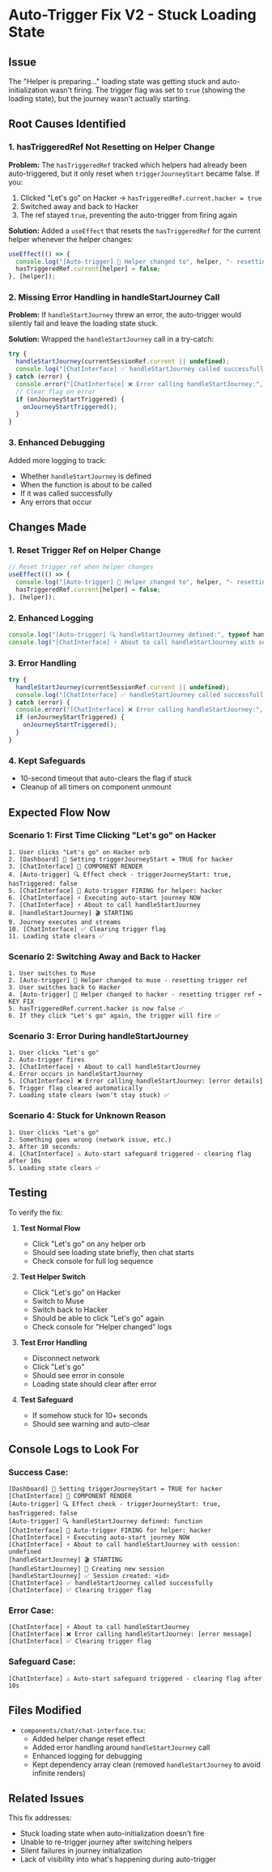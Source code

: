 # Auto-Trigger Fix V2 - Stuck Loading State

## Issue
The "Helper is preparing..." loading state was getting stuck and auto-initialization wasn't firing. The trigger flag was set to `true` (showing the loading state), but the journey wasn't actually starting.

## Root Causes Identified

### 1. **hasTriggeredRef Not Resetting on Helper Change**
**Problem:** The `hasTriggeredRef` tracked which helpers had already been auto-triggered, but it only reset when `triggerJourneyStart` became false. If you:
1. Clicked "Let's go" on Hacker → `hasTriggeredRef.current.hacker = true`
2. Switched away and back to Hacker
3. The ref stayed `true`, preventing the auto-trigger from firing again

**Solution:** Added a `useEffect` that resets the `hasTriggeredRef` for the current helper whenever the helper changes:
```typescript
useEffect(() => {
  console.log("[Auto-trigger] 🔄 Helper changed to", helper, "- resetting trigger ref");
  hasTriggeredRef.current[helper] = false;
}, [helper]);
```

### 2. **Missing Error Handling in handleStartJourney Call**
**Problem:** If `handleStartJourney` threw an error, the auto-trigger would silently fail and leave the loading state stuck.

**Solution:** Wrapped the `handleStartJourney` call in a try-catch:
```typescript
try {
  handleStartJourney(currentSessionRef.current || undefined);
  console.log("[ChatInterface] ✅ handleStartJourney called successfully");
} catch (error) {
  console.error("[ChatInterface] ❌ Error calling handleStartJourney:", error);
  // Clear flag on error
  if (onJourneyStartTriggered) {
    onJourneyStartTriggered();
  }
}
```

### 3. **Enhanced Debugging**
Added more logging to track:
- Whether `handleStartJourney` is defined
- When the function is about to be called
- If it was called successfully
- Any errors that occur

## Changes Made

### 1. Reset Trigger Ref on Helper Change
```typescript
// Reset trigger ref when helper changes
useEffect(() => {
  console.log("[Auto-trigger] 🔄 Helper changed to", helper, "- resetting trigger ref");
  hasTriggeredRef.current[helper] = false;
}, [helper]);
```

### 2. Enhanced Logging
```typescript
console.log("[Auto-trigger] 🔍 handleStartJourney defined:", typeof handleStartJourney);
console.log("[ChatInterface] ⚡ About to call handleStartJourney with session:", currentSessionRef.current?.id);
```

### 3. Error Handling
```typescript
try {
  handleStartJourney(currentSessionRef.current || undefined);
  console.log("[ChatInterface] ✅ handleStartJourney called successfully");
} catch (error) {
  console.error("[ChatInterface] ❌ Error calling handleStartJourney:", error);
  if (onJourneyStartTriggered) {
    onJourneyStartTriggered();
  }
}
```

### 4. Kept Safeguards
- 10-second timeout that auto-clears the flag if stuck
- Cleanup of all timers on component unmount

## Expected Flow Now

### Scenario 1: First Time Clicking "Let's go" on Hacker
```
1. User clicks "Let's go" on Hacker orb
2. [Dashboard] 🚀 Setting triggerJourneyStart = TRUE for hacker
3. [ChatInterface] 🔄 COMPONENT RENDER
4. [Auto-trigger] 🔍 Effect check - triggerJourneyStart: true, hasTriggered: false
5. [ChatInterface] 🚀 Auto-trigger FIRING for helper: hacker
6. [ChatInterface] ⚡ Executing auto-start journey NOW
7. [ChatInterface] ⚡ About to call handleStartJourney
8. [handleStartJourney] 🎬 STARTING
9. Journey executes and streams
10. [ChatInterface] ✅ Clearing trigger flag
11. Loading state clears ✅
```

### Scenario 2: Switching Away and Back to Hacker
```
1. User switches to Muse
2. [Auto-trigger] 🔄 Helper changed to muse - resetting trigger ref
3. User switches back to Hacker
4. [Auto-trigger] 🔄 Helper changed to hacker - resetting trigger ref ← KEY FIX
5. hasTriggeredRef.current.hacker is now false ✅
6. If they click "Let's go" again, the trigger will fire ✅
```

### Scenario 3: Error During handleStartJourney
```
1. User clicks "Let's go"
2. Auto-trigger fires
3. [ChatInterface] ⚡ About to call handleStartJourney
4. Error occurs in handleStartJourney
5. [ChatInterface] ❌ Error calling handleStartJourney: [error details]
6. Trigger flag cleared automatically
7. Loading state clears (won't stay stuck) ✅
```

### Scenario 4: Stuck for Unknown Reason
```
1. User clicks "Let's go"
2. Something goes wrong (network issue, etc.)
3. After 10 seconds:
4. [ChatInterface] ⚠️ Auto-start safeguard triggered - clearing flag after 10s
5. Loading state clears ✅
```

## Testing

To verify the fix:

1. **Test Normal Flow**
   - Click "Let's go" on any helper orb
   - Should see loading state briefly, then chat starts
   - Check console for full log sequence

2. **Test Helper Switch**
   - Click "Let's go" on Hacker
   - Switch to Muse
   - Switch back to Hacker
   - Should be able to click "Let's go" again
   - Check console for "Helper changed" logs

3. **Test Error Handling**
   - Disconnect network
   - Click "Let's go"
   - Should see error in console
   - Loading state should clear after error

4. **Test Safeguard**
   - If somehow stuck for 10+ seconds
   - Should see warning and auto-clear

## Console Logs to Look For

### Success Case:
```
[Dashboard] 🚀 Setting triggerJourneyStart = TRUE for hacker
[ChatInterface] 🔄 COMPONENT RENDER
[Auto-trigger] 🔍 Effect check - triggerJourneyStart: true, hasTriggered: false
[Auto-trigger] 🔍 handleStartJourney defined: function
[ChatInterface] 🚀 Auto-trigger FIRING for helper: hacker
[ChatInterface] ⚡ Executing auto-start journey NOW
[ChatInterface] ⚡ About to call handleStartJourney with session: undefined
[handleStartJourney] 🎬 STARTING
[handleStartJourney] 📝 Creating new session
[handleStartJourney] ✅ Session created: <id>
[ChatInterface] ✅ handleStartJourney called successfully
[ChatInterface] ✅ Clearing trigger flag
```

### Error Case:
```
[ChatInterface] ⚡ About to call handleStartJourney
[ChatInterface] ❌ Error calling handleStartJourney: [error message]
[ChatInterface] ✅ Clearing trigger flag
```

### Safeguard Case:
```
[ChatInterface] ⚠️ Auto-start safeguard triggered - clearing flag after 10s
```

## Files Modified

- `components/chat/chat-interface.tsx`:
  - Added helper change reset effect
  - Added error handling around `handleStartJourney` call
  - Enhanced logging for debugging
  - Kept dependency array clean (removed `handleStartJourney` to avoid infinite renders)

## Related Issues

This fix addresses:
- Stuck loading state when auto-initialization doesn't fire
- Unable to re-trigger journey after switching helpers
- Silent failures in journey initialization
- Lack of visibility into what's happening during auto-trigger


